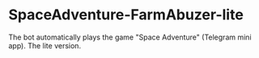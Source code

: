 # SpaceAdventure-FarmAbuzer-lite
The bot automatically plays the game "Space Adventure" (Telegram mini app). The lite version.
